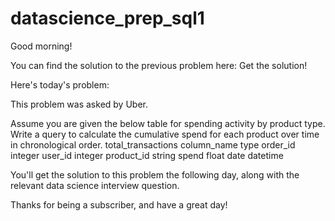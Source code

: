 # datascience_prep_sql1

Good morning!

You can find the solution to the previous problem here: Get the solution!

Here's today's problem:

This problem was asked by Uber.

Assume you are given the below table for spending activity by product type. Write a query to calculate the cumulative spend for each product over time in chronological order.
total_transactions
column_name 	type
order_id 	integer
user_id 	integer
product_id 	string
spend 	float
date 	datetime

You'll get the solution to this problem the following day, along with the relevant data science interview question.

Thanks for being a subscriber, and have a great day!

